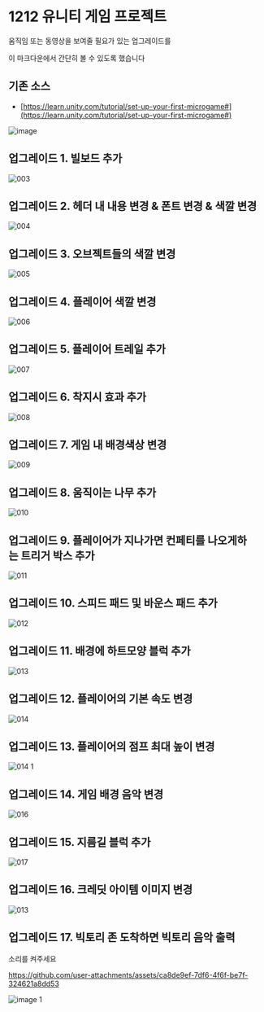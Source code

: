 # 1212 유니티 게임 프로젝트



움직임 또는 동영상을 보여줄 필요가 있는 업그레이드를

이 마크다운에서 간단히 볼 수 있도록 했습니다

## 기존 소스

- [https://learn.unity.com/tutorial/set-up-your-first-microgame#](https://learn.unity.com/tutorial/set-up-your-first-microgame#)

![image](https://github.com/user-attachments/assets/1a5f6fc4-43e2-4853-96c7-77411d90c152)

## 업그레이드 1. 빌보드 추가

![003](https://github.com/user-attachments/assets/f32c06df-a1c7-4de0-a148-3369b51c58fb)

## 업그레이드 2. 헤더 내 내용 변경 & 폰트 변경 & 색깔 변경

![004](https://github.com/user-attachments/assets/040f2fbe-28a0-4a53-bcaa-707d68b9ec12)

## 업그레이드 3. 오브젝트들의 색깔 변경

![005](https://github.com/user-attachments/assets/41b56222-20b8-41e0-9a37-ae44bb2e0318)

## 업그레이드 4. 플레이어 색깔 변경

![006](https://github.com/user-attachments/assets/81ce94a2-8329-44f8-80e5-22028c6dfa44)

## 업그레이드 5. 플레이어 트레일 추가

![007](https://github.com/user-attachments/assets/9511720d-d4c4-4f94-bb61-4cb455b4dcf1)

## 업그레이드 6. 착지시 효과 추가

![008](https://github.com/user-attachments/assets/5032a918-8304-4c81-9b2c-3885c9cc2ef2)

## 업그레이드 7. 게임 내 배경색상 변경

![009](https://github.com/user-attachments/assets/962528cb-8f3f-4b59-bd79-4daa81cab118)

## 업그레이드 8. 움직이는 나무 추가

![010](https://github.com/user-attachments/assets/54db508e-f8f8-4120-a49d-0f6b309858ba)

## 업그레이드 9. 플레이어가 지나가면 컨페티를 나오게하는 트리거 박스 추가

![011](https://github.com/user-attachments/assets/fe602c6a-04bb-4763-b55f-b3548a938e93)

## 업그레이드 10. 스피드 패드 및 바운스 패드 추가

![012](https://github.com/user-attachments/assets/c80750d7-821a-47d2-ba6f-29c85fc6c012)

## 업그레이드 11. 배경에 하트모양 블럭 추가

![013](https://github.com/user-attachments/assets/7b48dbaf-bfd8-4b8a-b2e7-c0eeb0096a20)

## 업그레이드 12. 플레이어의 기본 속도 변경

![014](https://github.com/user-attachments/assets/1be6da36-5565-4548-9984-92dc62755e9e)

## 업그레이드 13. 플레이어의 점프 최대 높이 변경

![014 1](https://github.com/user-attachments/assets/e0899e29-de38-4585-9c13-8e0abbab163d)

## 업그레이드 14. 게임 배경 음악 변경

![016](https://github.com/user-attachments/assets/5402968c-cccf-4150-8493-d6e66c7f3bff)

## 업그레이드 15. 지름길 블럭 추가

![017](https://github.com/user-attachments/assets/ff76d91c-3358-45f3-890c-d6e1e01b3a74)

## 업그레이드 16. 크레딧 아이템 이미지 변경

![013](https://github.com/user-attachments/assets/abac315d-18d9-4d24-840b-9c306378b4cb)

## 업그레이드 17. 빅토리 존 도착하면 빅토리 음악 출력
소리를 켜주세요

https://github.com/user-attachments/assets/ca8de9ef-7df6-4f6f-be7f-324621a8dd53

![image 1](https://github.com/user-attachments/assets/47d54231-89db-4880-a6d2-a7fb17e06b85)
